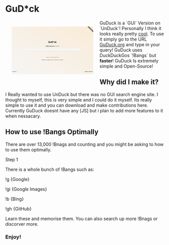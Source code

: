 # GuD*ck
<img src="image.png" height="150" align="left" style="padding: 20px;">
GuDuck is a `GUI` Version on `UnDuck`!
Personally I think it looks really pretty <u>cool</u>.
To use it simply go to the URL <a href="https://guduck.org/">GuDuck.org</a> and type in your query!
GuDuck uses DuckDuckGos `!Bangs` but <b>faster</b>! GuDuck Is extremely simple and Open-Source!

## Why did I make it?
I Really wanted to use UnDuck but there was no GUI search engine site. I thought to myself, this is very simple and I could do it myself.
Its really simple to use it and you can download and make contributions here.
Currently GuDuck doesnt have any [JS] but i plan to add more features to it when nessacary.

## How to use !Bangs Optimally
There are over 13,000 !Bnags and counting and you might be asking to how to use them optimally.

<p>Step 1</p>
There is a whole bunch of !Bangs such as:
<p>!g {Google}</p>
<p>!gi {Google Images}</p>
<p>!b {Bing}</p>
<p>!gh {GitHub}</p>
Learn these and memorise them. You can also search up more !Bnags or discorver more.

### Enjoy!